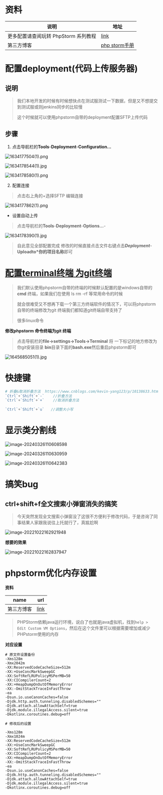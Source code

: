 



# 资料

| 说明                                 | 地址                                                         |
| ------------------------------------ | ------------------------------------------------------------ |
| 更多配置请查阅玩转 PhpStorm 系列教程 | [link](https://laravelacademy.org/books/phpstorm-tutorial)   |
| 第三方博客                           | [php storm手册](https://www.kancloud.cn/ervinhua/phpstorm/441649) |



# 配置deployment(代码上传服务器)

## 说明

> 我们本地开发的时候有时候想快点在测试服测试一下数据，但是又不想提交到测试服或则jenkins同步的比较慢
>
> 这个时候就可以使用phpstorm自带的deployment配置SFTP上传代码

## 步骤

1. 点击导航栏的**Tools**-**Deployment**-**Configuration...**

![1634177504(1).png](https://gitee.com/yaolliuyang/blogImages/raw/master/blogImages/ZcxPleKGzOa7LR9.png)

![1634178544(1).jpg](https://gitee.com/yaolliuyang/blogImages/raw/master/blogImages/Oi5xzv48kAoyuN6.png)

![1634178580(1).png](https://gitee.com/yaolliuyang/blogImages/raw/master/blogImages/RA9jMriHkuqKptn.png)

2.  配置连接

> 点击右上角的+选择SFTP 编辑连接

![1634177862(1).png](https://gitee.com/yaolliuyang/blogImages/raw/master/blogImages/2flsMqT9YBwKGmV.png)





- 设置自动上传

> 点击导航栏的**Tools**-**Deployment**-**Options...**-

![1634178390(1).jpg](https://gitee.com/yaolliuyang/blogImages/raw/master/blogImages/W91Mf85ajHBgEux.png)

> 自此意见全部配置完成 修改的时候直接点击文件右键点击***Deployment***- **Uploadto*你的项目名称**即可

# [配置terminal**终端** 为git终端](https://learnku.com/articles/32981)



> 我们默认使用phpstorm自带的终端的时候默认配置的是windows自带的**cmd** 终端，如果我们在使用 ls rm -rf 等常用命令的时候
>
> 就会很难受又不想再下载一个第三方终端软件的情况下，可以将phpstorm自带的终端修改为git 终端我们都知道git终端自带支持了
>
> 很多linux命令

**修改phpstorm 命令终端为git 终端**

> 点击导航栏的**file->settings->Tools->Terminal** 将 一下标记的地方修改为你git安装目录 **bin**目录下面的**bash.exe**然后重启phpstorm即可

![1645685051(1).jpg](https://gitee.com/yaolliuyang/blogImages/raw/master/blogImages/qxPtJphZOEvIViw.png)

#  快捷键

```php
# 折叠&取消折叠方法  https://www.cnblogs.com/kevin-yang123/p/10138633.html
`Ctrl`+`Shift`+`-`    //折叠方法
`Ctrl`+`Shift`+`+`    //取消折叠方法    
    
`Ctrl`+`Shift`+`u`   //调整大小写    
```

# 显示类分割线

![image-20240326110608598](https://gitee.com/yaolliuyang/blogImages/raw/master/blogImages/image-20240326110608598.png)



![image-20240326110630959](https://gitee.com/yaolliuyang/blogImages/raw/master/blogImages/image-20240326110630959.png)



![image-20240326110642383](https://gitee.com/yaolliuyang/blogImages/raw/master/blogImages/image-20240326110642383.png)

# 搞笑bug

## **ctrl+shift+f**全文搜索小弹窗消失的搞笑

> 今天突然发现全文搜索小弹窗没了这很不方便利于修改代码，于是咨询了同事结果人家跟我说往上托就行了，真尴尬啊

![image-20221022162921948](https://gitee.com/yaolliuyang/blogImages/raw/master/blogImages/image-20221022162921948.png)

**想要的效果**

![image-20221022162837947](https://gitee.com/yaolliuyang/blogImages/raw/master/blogImages/image-20221022162837947.png)

# phpstorm优化内存设置

**资料**

| name       | url                                                 |
| ---------- | --------------------------------------------------- |
| 第三方博客 | [link](https://segmentfault.com/a/1190000013914840) |

> PHPStorm依赖java运行环境，说白了也就是java虚拟机，找到`help > Edit Custom VM Options`，然后在这个文件里可以根据需要增加或减少PHPstorm使用的内存



**对应设置**

```shell
# 原文件设置备份
-Xms128m
-Xmx2042m
-XX:ReservedCodeCacheSize=512m
-XX:+UseConcMarkSweepGC
-XX:SoftRefLRUPolicyMSPerMB=50
-XX:CICompilerCount=2
-XX:+HeapDumpOnOutOfMemoryError
-XX:-OmitStackTraceInFastThrow
-ea
-Dsun.io.useCanonCaches=false
-Djdk.http.auth.tunneling.disabledSchemes=""
-Djdk.attach.allowAttachSelf=true
-Djdk.module.illegalAccess.silent=true
-Dkotlinx.coroutines.debug=off

# 修改后的设置

-Xms128m
-Xmx1024m
-XX:ReservedCodeCacheSize=512m
-XX:+UseConcMarkSweepGC
-XX:SoftRefLRUPolicyMSPerMB=50
-XX:CICompilerCount=2
-XX:+HeapDumpOnOutOfMemoryError
-XX:-OmitStackTraceInFastThrow
-ea
-Dsun.io.useCanonCaches=false
-Djdk.http.auth.tunneling.disabledSchemes=""
-Djdk.attach.allowAttachSelf=true
-Djdk.module.illegalAccess.silent=true
-Dkotlinx.coroutines.debug=off
```

